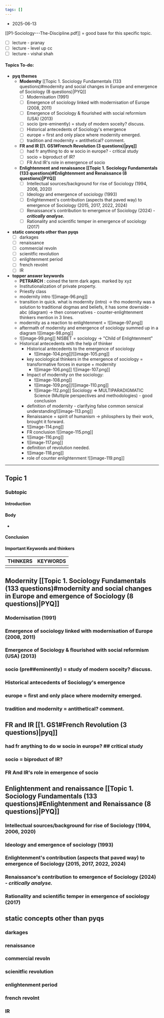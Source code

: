 ```yaml
---
tags: []
---
```

* 2025-06-13

[[P1-Sociology---The-Discipline.pdf]] = good base for this specific topic.

- [ ] lecture - pranay
- [ ] lecture - level up cc
- [ ] lecture - vishal shah
#### Topics To-do: 
- **pyq themes**
	- **Modernity** [[Topic 1. Sociology Fundamentals (133 questions)#modernity and social changes in Europe and emergence of Sociology (8 questions)|PYQ]]
		- [ ] Modernisation (1991) 
		- [ ] Emergence of sociology linked with modernisation of Europe (2008, 2011)
		- [ ]  Emergence of Sociology & flourished with social reformism (USA) (2013)
		- [ ] socio (pre-eminently) = study of modern soceity? discuss. 
		- [ ] Historical antecedents of Sociology's emergence
		- [ ] europe = first and only place where modernity emerged.
		- [ ] tradition and modernity = antithetical? comment. 
	- **FR and IR [[1. GS1#French Revolution (3 questions)|pyq]]**
		- [ ] had fr anything to do w socio in europe? - critical study
		- [ ] socio = biproduct of IR? 
		- [ ] FR And IR's role in emergence of socio
	- **Enlightenment and renaissance [[Topic 1. Sociology Fundamentals (133 questions)#Enlightenment and Renaissance (8 questions)|PYQ]]**
		- [ ] Intellectual sources/background for rise of Sociology (1994, 2006, 2020)
		- [ ] Ideology and emergence of sociology (1993)
		- [ ] Enlightenment's contribution (aspects that paved way) to emergence of Sociology (2015, 2017, 2022, 2024)
		- [ ] Renaissance's contribution to emergence of Sociology (2024) - ***critically analyse.***
		- [ ] Rationality and scientific temper in emergence of sociology (2017)
- **static concepts other than pyqs**
	- [ ] darkages
	- [ ] renaissance
	- [ ] commercial revoln
	- [ ] scienitfic revolution
	- [ ] enlightenment period
	- [ ] french revolnt
	- [ ] IR
- **topper answer keywords**
	- **PETRARCH** : coined the term dark ages. marked by xyz
	- Institutionalization of private property.
	- Priestly class
	- modernity intro ![[image-96.png]]
	- transition in quick. what is modernity (intro) → tho modernity was a solution to traditional dogmas and beliefs, it has some downside - abc (diagram) → then conservatives - counter-enlightenment thinkers mention in 3 lines. 
	- modernity as a reaction to enlightenment = ![[image-97.png]]
	- aftermath of modernity and emergence of sociology summed up in a diagram ![[image-98.png]]
	- ![[image-99.png]] NISBET = sociology -> "Child of Enlightenment"
	- Historical antecedents with the help of thinker
		- Historical antecedents to the emergence of sociology
			- ![[image-104.png]]![[image-105.png]]
		- key sociological thinkers in the emergence of sociology = transformative forces in europe + modernity 
			- ![[image-106.png]] ![[image-107.png]]
		- Impact of modernity on the sociology:
			- ![[image-108.png]]
			- ![[image-109.png]]![[image-110.png]]
			- ![[image-112.png]] Sociology ⇒ MULTIPARADIGMATIC Science (Multiple perspectives and methodologies) - good conclusion
		-  definition of modernity - clarifying false common sensical understanding![[image-113.png]]
		- Renaissance = spirit of humanism → philosphers by their work, brought it forward.
		- ![[image-114.png]]
		- FR conclusion ![[image-115.png]]
		- ![[image-116.png]]
		- ![[image-117.png]]
		- definition of revolution needed.
		- ![[image-118.png]]
		- role of counter enlightenment ![[image-119.png]]
---
## Topic 1
### Subtopic
#### Introduction

#### Body

- 
#### Conclusion

#### Important Keywords and thinkers

| **THINKERS** | **KEYWORDS** |
| ------------ | ------------ |
|              |              |

## **Modernity** [[Topic 1. Sociology Fundamentals (133 questions)#modernity and social changes in Europe and emergence of Sociology (8 questions)|PYQ]]
### Modernisation (1991) 
### Emergence of sociology linked with modernisation of Europe (2008, 2011)
###  Emergence of Sociology & flourished with social reformism (USA) (2013)
### socio (pre##eminently) = study of modern soceity? discuss. 
### Historical antecedents of Sociology's emergence
### europe = first and only place where modernity emerged.
### tradition and modernity = antithetical? comment. 
## **FR and IR** [[1. GS1#French Revolution (3 questions)|pyq]]
### had fr anything to do w socio in europe? ## critical study
### socio = biproduct of IR? 
### FR And IR's role in emergence of socio
## **Enlightenment and renaissance [[Topic 1. Sociology Fundamentals (133 questions)#Enlightenment and Renaissance (8 questions)|PYQ]]**
### Intellectual sources/background for rise of Sociology (1994, 2006, 2020)
### Ideology and emergence of sociology (1993)
### Enlightenment's contribution (aspects that paved way) to emergence of Sociology (2015, 2017, 2022, 2024)
### Renaissance's contribution to emergence of Sociology (2024) - ***critically analyse.***
### Rationality and scientific temper in emergence of sociology (2017)
## **static concepts other than pyqs**
### darkages
### renaissance
### commercial revoln
### scienitfic revolution
### enlightenment period
### french revolnt
### IR